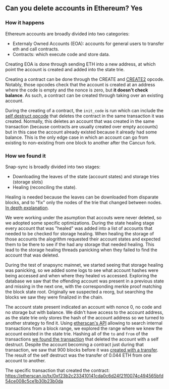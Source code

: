 ## Can you delete accounts in Ethereum? Yes

### How it happens

Ethereum accounts are broadly divided into two categories:
- Externaly Owned Accounts (EOA): accounts for general users to transfer eth and call contracts.
- Contracts: which execute code and store data.

Creating EOA is done through sending ETH into a new address, at which point the account is created and added into the state trie.

Creating a contract can be done through the CREATE and [CREATE2](https://eips.ethereum.org/EIPS/eip-1014) opcode. Notably, those opcodes check that the account is created at an address where the code is empty and the nonce is zero, but **it doesn't check balance**. As such, a contract can be created through taking over an existing account.

During the creating of a contract, the `init_code` is run which can include the [self destruct opcode](https://eips.ethereum.org/EIPS/eip-6780) that deletes the contract in the same transaction it was created. Normally, this deletes an account that was created in the same transaction (because contracts are usually created over empty accounts) but in this case the account already existed because it already had some balance. This is the only edge case in which an account can go from existing to non-existing from one block to another after the Cancun fork.

### How we found it

Snap-sync is broadly divided into two stages:
- Downloading the leaves of the state (account states) and storage tries (storage slots)
- Healing (reconciling the state). 

Healing is needed because the leaves can be downloaded from disparate blocks, and to "fix" only the nodes of the trie that changed between nodes. [In depth explanation](https://www.notion.so/lambdaclass/Healing-Algorithm-Explanation-and-Documentation-269b9462471380e4a275edd77c8b5dc5?source=copy_link).

We were working under the asumption that accouts were never deleted, so we adopted some specific optimizations. During the state healing stage every account that was "healed" was added into a list of accounts that needed to be checked for storage healing. When healing the storage of those accounts the alogrithm requested their account states and expected them to be there to see if the had any storage that needed healing. This lead to the storage healing threads panicking when they failed to find the account that was deleted.

During the test of snapsync mainnet, we started seeing that storage healing was panicking, so we added some logs to see what account hashes were being accessed and when where they healed vs accessed. Exploring the database we saw that the offending account was present in a previous state and missing in the next one, with the corresponding merkle proof matching the block state root. Originally we suspected a reorg, but searching the blocks we saw they were finalized in the chain. 

The account state present indicated an account with nonce 0, no code and no storage but with balance. We didn't have access to the account address, as the state trie only stores the hash of the account address so we turned to another strategy to find it. Using [etherscan's API](https://docs.etherscan.io/api-endpoints/accounts#get-internal-transactions-by-block-range) allowing to search internal transactions from a block range, we explored the range where we knew the account existed in the state trie. Hashing all of the `to` and `from` of the transactions [we found the transaction](https://etherscan.io/tx/0xf23b2c233410141cda0c6d24f21f0074c494565bfd54ce008c5ce1b30b23b0da) that deleted the account with a self destruct. Despite the account becoming a contract just during that transaction, we saw that 900 blocks before it was [created with a transfer](https://etherscan.io/tx/0xbc9f52ba45a6915878318be944cb20bd3bb1bbf36b2ce8ff5e6575ce1689f1b6). The result of the self destruct was the transfer of 0.044 ETH from one account to another.

The specific transaction that created the contract: https://etherscan.io/tx/0xf23b2c233410141cda0c6d24f21f0074c494565bfd54ce008c5ce1b30b23b0da

